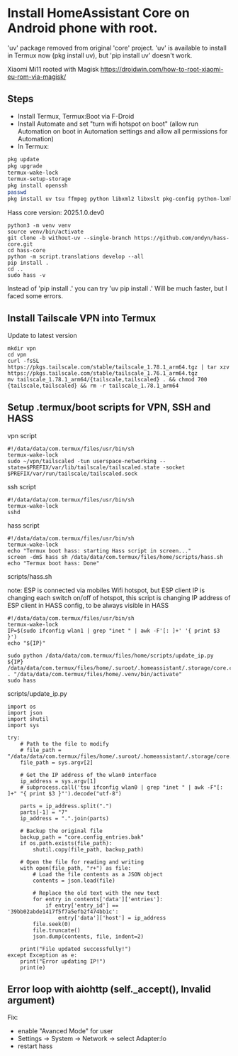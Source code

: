 # Install HomeAssistant Core on Android phone with root.

'uv' package removed from original 'core' project. 'uv' is available to install in Termux now (pkg install uv), but 'pip install uv' doesn't work.

Xiaomi Mi11 rooted with Magisk
https://droidwin.com/how-to-root-xiaomi-eu-rom-via-magisk/

## Steps
- Install Termux, Termux:Boot via F-Droid
- Install Automate and set "turn wifi hotspot on boot" (allow run Automation on boot in Automation settings and allow all permissions for Automation)
- In Termux:
``` sh
pkg update
pkg upgrade
termux-wake-lock
termux-setup-storage
pkg install openssh
passwd
pkg install uv tsu ffmpeg python libxml2 libxslt pkg-config python-lxml libffi libjpeg-turbo python-numpy patchelf ninja screen git libpng tur-repo git python3 rust binutils-is-llvm
```

Hass core version: 2025.1.0.dev0
```
python3 -m venv venv
source venv/bin/activate
git clone -b without-uv --single-branch https://github.com/ondyn/hass-core.git
cd hass-core
python -m script.translations develop --all
pip install .
cd ..
sudo hass -v
```
Instead of 'pip install .' you can try 'uv pip install .' Will be much faster, but I faced some errors.

## Install Tailscale VPN into Termux
Update to latest version
```
mkdir vpn
cd vpn
curl -fsSL https://pkgs.tailscale.com/stable/tailscale_1.78.1_arm64.tgz | tar xzv
https://pkgs.tailscale.com/stable/tailscale_1.76.1_arm64.tgz
mv tailscale_1.78.1_arm64/{tailscale,tailscaled} . && chmod 700 {tailscale,tailscaled} && rm -r tailscale_1.78.1_arm64
```

## Setup .termux/boot scripts for VPN, SSH and HASS
vpn script
```
#!/data/data/com.termux/files/usr/bin/sh
termux-wake-lock
sudo ~/vpn/tailscaled -tun userspace-networking --state=$PREFIX/var/lib/tailscale/tailscaled.state -socket $PREFIX/var/run/tailscale/tailscaled.sock
```
ssh script
```
#!/data/data/com.termux/files/usr/bin/sh
termux-wake-lock
sshd
```
hass script
```
#!/data/data/com.termux/files/usr/bin/sh
termux-wake-lock
echo "Termux boot hass: starting Hass script in screen..."
screen -dmS hass sh /data/data/com.termux/files/home/scripts/hass.sh
echo "Termux boot hass: Done"
```
scripts/hass.sh

note: ESP is connected via mobiles Wifi hotspot, but ESP client IP is changing each switch on/off of hotspot, this script is changing IP address of ESP client in HASS config, to be always visible in HASS
```
#!/data/data/com.termux/files/usr/bin/sh
termux-wake-lock
IP=$(sudo ifconfig wlan1 | grep "inet " | awk -F'[: ]+' '{ print $3 }')
echo "${IP}"

sudo python /data/data/com.termux/files/home/scripts/update_ip.py ${IP} /data/data/com.termux/files/home/.suroot/.homeassistant/.storage/core.config_entries
. "/data/data/com.termux/files/home/.venv/bin/activate"
sudo hass
```
scripts/update_ip.py
```
import os
import json
import shutil
import sys

try:
    # Path to the file to modify
    # file_path = "/data/data/com.termux/files/home/.suroot/.homeassistant/.storage/core.config_entries"
    file_path = sys.argv[2]

    # Get the IP address of the wlan0 interface
    ip_address = sys.argv[1]
    # subprocess.call('tsu ifconfig wlan0 | grep "inet " | awk -F"[: ]+" "{ print $3 }"').decode("utf-8")

    parts = ip_address.split(".")
    parts[-1] = "7"
    ip_address = ".".join(parts)

    # Backup the original file
    backup_path = "core.config_entries.bak"
    if os.path.exists(file_path):
        shutil.copy(file_path, backup_path)

    # Open the file for reading and writing
    with open(file_path, "r+") as file:
        # Load the file contents as a JSON object
        contents = json.load(file)

        # Replace the old text with the new text
        for entry in contents['data']['entries']:
            if entry['entry_id'] == '39bb02abde1417f5f7a5efb2f474bb1c':
                entry['data']['host'] = ip_address
        file.seek(0)
        file.truncate()
        json.dump(contents, file, indent=2)

    print("File updated successfully!")
except Exception as e:
    print("Error updating IP!")
    print(e)
```

## Error loop with aiohttp (self._accept(), Invalid argument)
Fix:
- enable "Avanced Mode" for user
- Settings -> System -> Network -> select Adapter:lo
- restart hass

